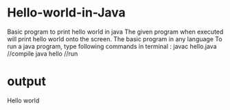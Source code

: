# Hello-world-in-Java

Basic program to print hello world in java
The given program when executed will print hello world onto the screen.
The basic program in any language
To run a java program, type following commands in terminal : 
javac hello.java          //compile
java hello                //run

# output

Hello world
